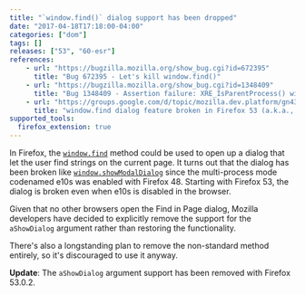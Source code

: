 ```yaml
---
title: "`window.find()` dialog support has been dropped"
date: "2017-04-18T17:18:00-04:00"
categories: ["dom"]
tags: []
releases: ["53", "60-esr"]
references:
    - url: "https://bugzilla.mozilla.org/show_bug.cgi?id=672395"
      title: "Bug 672395 - Let's kill window.find()"
    - url: "https://bugzilla.mozilla.org/show_bug.cgi?id=1348409"
      title: "Bug 1348409 - Assertion failure: XRE_IsParentProcess() with window.find"
    - url: "https://groups.google.com/d/topic/mozilla.dev.platform/gn4364N4TlY/discussion"
      title: "window.find dialog feature broken in Firefox 53 (a.k.a., Late Intent to Unship: window.find's dialog support)"
supported_tools:
  firefox_extension: true
---
```

In Firefox, the [`window.find`](https://developer.mozilla.org/docs/Web/API/Window/find) method could be used to open up a dialog that let the user find strings on the current page. It turns out that the dialog has been broken like [`window.showModalDialog`](https://www.fxsitecompat.dev/en-CA/docs/2016/window-showmodaldialog-has-been-removed/) since the multi-process mode codenamed e10s was enabled with Firefox 48. Starting with Firefox 53, the dialog is broken even when e10s is disabled in the browser.

Given that no other browsers open the Find in Page dialog, Mozilla developers have decided to explicitly remove the support for the `aShowDialog` argument rather than restoring the functionality.

There's also a longstanding plan to remove the non-standard method entirely, so it's discouraged to use it anyway.

**Update**: The `aShowDialog` argument support has been removed with Firefox 53.0.2.

